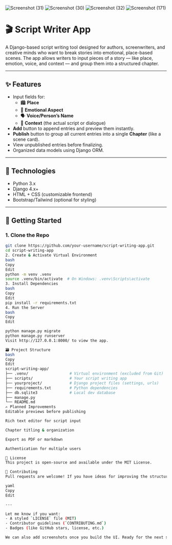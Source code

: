 ![Screenshot (31)](https://github.com/user-attachments/assets/64455ef6-d56b-4d66-befe-c81bdb157353)
![Screenshot (30)](https://github.com/user-attachments/assets/0a02f9d2-437a-4a41-ab7f-99dee16e91ea)
![Screenshot (32)](https://github.com/user-attachments/assets/b6d5450d-e85d-415f-9a2d-300fded6b2a1)
![Screenshot (171)](https://github.com/user-attachments/assets/01b8783c-e391-445c-b776-5b396c9752db)

# 🎬 Script Writer App

A Django-based script writing tool designed for authors, screenwriters, and creative minds who want to break stories into emotional, place-based scenes. The app allows writers to input pieces of a story — like place, emotion, voice, and context — and group them into a structured chapter.

---

## ✨ Features

- Input fields for:
  - 🏙️ **Place**
  - 💫 **Emotional Aspect**
  - 🗣️ **Voice/Person’s Name**
  - 📜 **Context** (the actual script or dialogue)
- **Add** button to append entries and preview them instantly.
- **Publish** button to group all current entries into a single **Chapter** (like a scene card).
- View unpublished entries before finalizing.
- Organized data models using Django ORM.

---

## 🧱 Technologies

- Python 3.x
- Django 4.x+
- HTML + CSS (customizable frontend)
- Bootstrap/Tailwind (optional for styling)

---

## 🚀 Getting Started

### 1. Clone the Repo

```bash
git clone https://github.com/your-username/script-writing-app.git
cd script-writing-app
2. Create & Activate Virtual Environment
bash
Copy
Edit
python -m venv .venv
source .venv/bin/activate  # On Windows: .venv\Scripts\activate
3. Install Dependencies
bash
Copy
Edit
pip install -r requirements.txt
4. Run the Server
bash
Copy
Edit

python manage.py migrate
python manage.py runserver
Visit http://127.0.0.1:8000/ to view the app.

🗃️ Project Structure
bash
Copy
Edit
script-writing-app/
├── .venv/                  # Virtual environment (excluded from Git)
├── scripts/                # Your script writing app
├── yourproject/            # Django project files (settings, urls)
├── requirements.txt        # Python dependencies
├── db.sqlite3              # Local dev database
├── manage.py
└── README.md
✍️ Planned Improvements
Editable previews before publishing

Rich text editor for script input

Chapter titling & organization

Export as PDF or markdown

Authentication for multiple users

📄 License
This project is open-source and available under the MIT License.

🤝 Contributing
Pull requests are welcome! If you have ideas for improving the structure, features, or UI, feel free to fork the project and submit a PR.

yaml
Copy
Edit

---

Let me know if you want:
- A styled `LICENSE` file (MIT)
- Contributor guidelines (`CONTRIBUTING.md`)
- Badges (like GitHub stars, license, etc.)

We can also add screenshots once you build the UI. Ready for the next step — forms and views?







